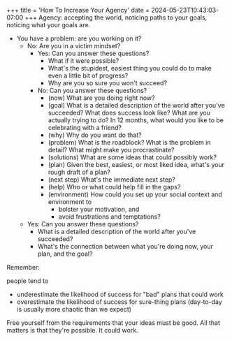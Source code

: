 +++
title = 'How To Increase Your Agency'
date = 2024-05-23T10:43:03-07:00
+++
Agency: accepting the world, noticing paths to your goals, noticing what your goals are.

- You have a problem: are you working on it?
    - No: Are you in a victim mindset?
        - Yes: Can you answer these questions?
            - What if it were possible?
            - What's the stupidest, easiest thing you could do to make even a little bit of progress?
            - Why are you so sure you won't succeed?
        - No: Can you answer these questions?
            - (now) What are you doing right now?
            - (goal) What is a detailed description of the world after you've succeeded? What does success look like? What are you actually trying to do? In 12 months, what would you like to be celebrating with a friend?
            - (why) Why do you want do that?
            - (problem) What is the roadblock? What is the problem in detail? What might make you procrastinate?
            - (solutions) What are some ideas that could possibly work?
            - (plan) Given the best, easiest, or most liked idea, what's your rough draft of a plan?
            - (next step) What's the immediate next step?
            - (help) Who or what could help fill in the gaps?
            - (environment) How could you set up your social context and environment to
                - bolster your motivation, and
                - avoid frustrations and temptations? 
    - Yes: Can you answer these questions?
        - What is a detailed description of the world after you've succeeded?
        - What's the connection between what you're doing now, your plan, and the goal?

Remember:

people tend to
- underestimate the likelihood of success for "bad" plans that could work
- overestimate the likelihood of success for sure-thing plans (day-to-day is usually more chaotic than we expect)

Free yourself from the requirements that your ideas must be good. All that matters is that they're possible. It could work.
